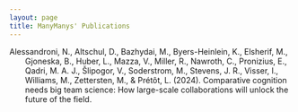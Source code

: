 ```yaml
---
layout: page
title: ManyManys' Publications
---
```


<style>
  .hanging-indent {
    text-indent: -2em; /* Pull the first line back */
    padding-left: 2em; /* Push the rest of the text forward */
  }
</style>

<p class="hanging-indent">
  Alessandroni, N., Altschul, D., Bazhydai, M., Byers-Heinlein, K., Elsherif, M., Gjoneska, B., Huber, L., Mazza, V., Miller, R., Nawroth, C., Pronizius, E., Qadri, M. A. J., Šlipogor, V., Soderstrom, M., Stevens, J. R., Visser, I., Williams, M., Zettersten, M., & Prétôt, L. (2024). 
  <a href="https://comparative-cognition-and-behavior-reviews.org/wp/wp-content/uploads/2024/04/CCBR-vol19-pp067-072-Alessandroni.pdf" target="_blank" style="text-decoration: none; color: inherit;">
    Comparative cognition needs big team science: How large-scale collaborations will unlock the future of the field.
  </a>
</p>


